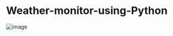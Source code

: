 # Weather-monitor-using-Python

![image](https://user-images.githubusercontent.com/92936521/237039835-5e48a32f-5740-44e6-b73e-77b2ce85ccd5.png)
